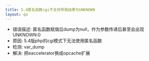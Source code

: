 ```yaml
---
title: 5.4匿名函数cgi不支持导致结果为UNKNOWN
layout: qa
---
```


* 错误描述: 匿名函数赋值后dump为null，作为参数传递后甚至会出现UNKNOWN:0
* 原因: 5.4版php的cgi模式下无法使用匿名函数
* 检测: var_dump
* 解决: 把eaccelerator换成opcache扩展